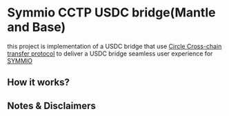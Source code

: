 # Symmio CCTP USDC bridge(Mantle and Base)


this project is implementation of a USDC bridge that use [Circle Cross-chain transfer protocol](https://www.circle.com/en/cross-chain-transfer-protocol) to deliver a USDC bridge seamless user experience for [SYMMIO](https://symm.io)


## How it works?


## Notes & Disclaimers